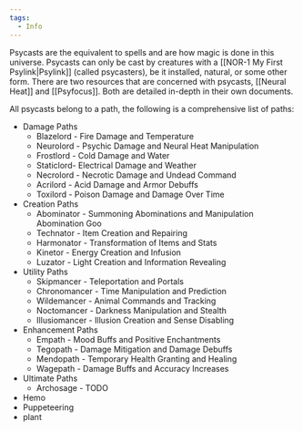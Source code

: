 ```yaml
---
tags:
  - Info
---
```

Psycasts are the equivalent to spells and are how magic is done in this universe. Psycasts can only be cast by creatures with a [[NOR-1 My First Psylink|Psylink]] (called psycasters), be it installed, natural, or some other form. There are two resources that are concerned with psycasts, [[Neural Heat]] and [[Psyfocus]]. Both are detailed in-depth in their own documents. 

All psycasts belong to a path, the following is a comprehensive list of paths:
- Damage Paths
	- Blazelord - Fire Damage and Temperature
	- Neurolord - Psychic Damage and Neural Heat Manipulation
	- Frostlord - Cold Damage and Water
	- Staticlord- Electrical Damage and Weather
	- Necrolord - Necrotic Damage and Undead Command
	- Acrilord - Acid Damage and Armor Debuffs
	- Toxilord - Poison Damage and Damage Over Time
- Creation Paths
	- Abominator - Summoning Abominations and Manipulation Abomination Goo
	- Technator - Item Creation and Repairing
	- Harmonator - Transformation of Items and Stats
	- Kinetor - Energy Creation and Infusion
	- Luzator - Light Creation and Information Revealing
- Utility Paths
	- Skipmancer - Teleportation and Portals
	- Chronomancer - Time Manipulation and Prediction
	- Wildemancer - Animal Commands and Tracking
	- Noctomancer - Darkness Manipulation and Stealth
	- Illusiomancer - Illusion Creation and Sense Disabling
- Enhancement Paths
	- Empath - Mood Buffs and Positive Enchantments
	- Tegopath - Damage Mitigation and Damage Debuffs
	- Mendopath - Temporary Health Granting and Healing
	- Wagepath - Damage Buffs and Accuracy Increases
- Ultimate Paths
	- Archosage - TODO
- Hemo
- Puppeteering 
- plant


